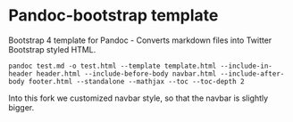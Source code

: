 # Pandoc-bootstrap template
Bootstrap 4 template for Pandoc - Converts markdown files into Twitter Bootstrap styled HTML.

```
pandoc test.md -o test.html --template template.html --include-in-header header.html --include-before-body navbar.html --include-after-body footer.html --standalone --mathjax --toc --toc-depth 2
```

Into this fork we customized navbar style, so that the navbar is slightly bigger.
